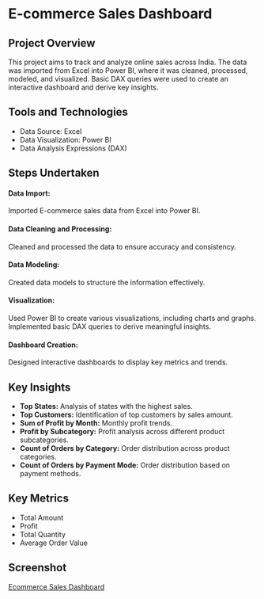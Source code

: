 # E-commerce Sales Dashboard
## Project Overview
This project aims to track and analyze online sales across India. The data was imported from Excel into Power BI, where it was cleaned, processed, modeled, and visualized. Basic DAX queries were used to create an interactive dashboard and derive key insights.

## Tools and Technologies
- Data Source: Excel
- Data Visualization: Power BI
- Data Analysis Expressions (DAX)
## Steps Undertaken
#### Data Import:

Imported E-commerce sales data from Excel into Power BI.
#### Data Cleaning and Processing:

Cleaned and processed the data to ensure accuracy and consistency.
#### Data Modeling:

Created data models to structure the information effectively.
#### Visualization:

Used Power BI to create various visualizations, including charts and graphs.
Implemented basic DAX queries to derive meaningful insights.
#### Dashboard Creation:

Designed interactive dashboards to display key metrics and trends.
## Key Insights
- **Top States:** Analysis of states with the highest sales.
- **Top Customers:** Identification of top customers by sales amount.
- **Sum of Profit by Month:** Monthly profit trends.
- **Profit by Subcategory:** Profit analysis across different product subcategories.
- **Count of Orders by Category:** Order distribution across product categories.
- **Count of Orders by Payment Mode:** Order distribution based on payment methods.
## Key Metrics
- Total Amount
- Profit
- Total Quantity
- Average Order Value
## Screenshot
[Ecommerce Sales Dashboard](https://github.com/madhushree82105/ecommerce_sales_dashboard/blob/main/Ecommerce_Sales_Dashboard_Image.png)
